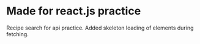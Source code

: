 # Made for react.js practice

Recipe search for api practice.
Added skeleton loading of elements during fetching.
